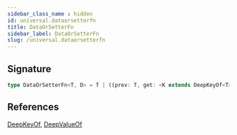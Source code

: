 ```yaml
---
sidebar_class_name : hidden
id: universal.dataorsetterfn
title: DataOrSetterFn
sidebar_label: DataOrSetterFn
slug: /universal.dataorsetterfn
---
```






## Signature

```typescript
type DataOrSetterFn<T, D> = T | ((prev: T, get: <K extends DeepKeyOf<T>>(key: K) => DeepValueOf<T, K>, origin: D) => T);
```
## References
 [DeepKeyOf](./universal.deepkeyof), [DeepValueOf](./universal.deepvalueof)

